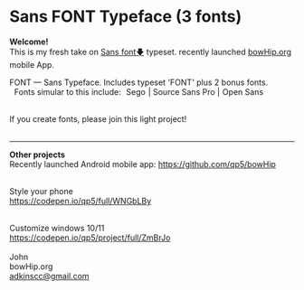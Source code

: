 # Sans FONT Typeface (3 fonts)
<b>Welcome!</b> <br>
This is my fresh take on <a href="https://github.com/qp5/FONT/raw/main/FONT.zip">Sans font🡇</a> typeset. 
recently launched <a href="https://bowHip.org">bowHip.org</a> mobile App.<br>

FONT — Sans Typeface.
Includes typeset 'FONT' plus 2 bonus fonts.<br>
  Fonts simular to this include:  Sego | Source Sans Pro | Open Sans<br><br>

If you create fonts, please join this light project! <br><br>


____________________________________________________________
<b>Other projects</b><br>
Recently launched Android mobile app:  https://github.com/qp5/bowHip<br><br>

Style your phone<br>
https://codepen.io/qp5/full/WNGbLBy<br><br>

Customize windows 10/11<br>
https://codepen.io/qp5/project/full/ZmBrJo<br><br>
John<br>
bowHip.org <br>
adkinscc@gmail.com
